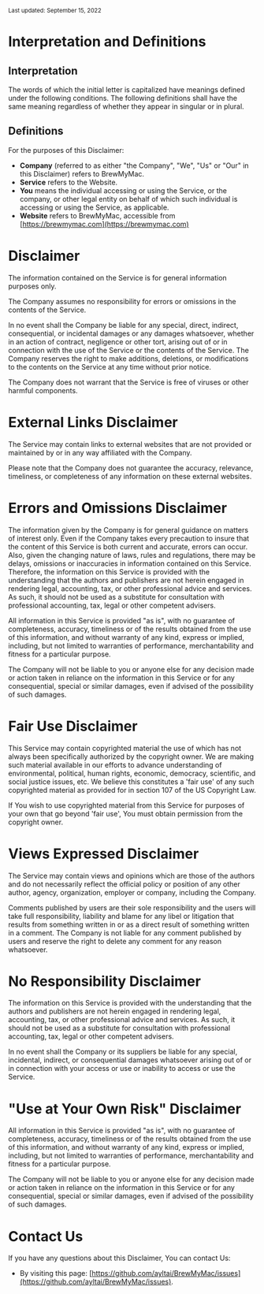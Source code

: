 <small>Last updated: September 15, 2022</small>

# Interpretation and Definitions

## Interpretation

The words of which the initial letter is capitalized have meanings defined under the following conditions. The following definitions shall have the same meaning regardless of whether they appear in singular or in plural.

## Definitions

For the purposes of this Disclaimer:

* **Company** (referred to as either "the Company", "We", "Us" or "Our" in this Disclaimer) refers to BrewMyMac.
* **Service** refers to the Website.
* **You** means the individual accessing or using the Service, or the company, or other legal entity on behalf of which such individual is accessing or using the Service, as applicable.
* **Website** refers to BrewMyMac, accessible from [https://brewmymac.com](https://brewmymac.com)

# Disclaimer

The information contained on the Service is for general information purposes only.

The Company assumes no responsibility for errors or omissions in the contents of the Service.

In no event shall the Company be liable for any special, direct, indirect, consequential, or incidental damages or any damages whatsoever, whether in an action of contract, negligence or other tort, arising out of or in connection with the use of the Service or the contents of the Service. The Company reserves the right to make additions, deletions, or modifications to the contents on the Service at any time without prior notice.

The Company does not warrant that the Service is free of viruses or other harmful components.

# External Links Disclaimer

The Service may contain links to external websites that are not provided or maintained by or in any way affiliated with the Company.

Please note that the Company does not guarantee the accuracy, relevance, timeliness, or completeness of any information on these external websites.

# Errors and Omissions Disclaimer

The information given by the Company is for general guidance on matters of interest only. Even if the Company takes every precaution to insure that the content of this Service is both current and accurate, errors can occur. Also, given the changing nature of laws, rules and regulations, there may be delays, omissions or inaccuracies in information contained on this Service. Therefore, the information on this Service is provided with the understanding that the authors and publishers are not herein engaged in rendering legal, accounting, tax, or other professional advice and services. As such, it should not be used as a substitute for consultation with professional accounting, tax, legal or other competent advisers.

All information in this Service is provided "as is", with no guarantee of completeness, accuracy, timeliness or of the results obtained from the use of this information, and without warranty of any kind, express or implied, including, but not limited to warranties of performance, merchantability and fitness for a particular purpose.

The Company will not be liable to you or anyone else for any decision made or action taken in reliance on the information in this Service or for any consequential, special or similar damages, even if advised of the possibility of such damages.

# Fair Use Disclaimer

This Service may contain copyrighted material the use of which has not always been specifically authorized by the copyright owner. We are making such material available in our efforts to advance understanding of environmental, political, human rights, economic, democracy, scientific, and social justice issues, etc. We believe this constitutes a 'fair use' of any such copyrighted material as provided for in section 107 of the US Copyright Law.

If You wish to use copyrighted material from this Service for purposes of your own that go beyond 'fair use', You must obtain permission from the copyright owner.

# Views Expressed Disclaimer

The Service may contain views and opinions which are those of the authors and do not necessarily reflect the official policy or position of any other author, agency, organization, employer or company, including the Company.

Comments published by users are their sole responsibility and the users will take full responsibility, liability and blame for any libel or litigation that results from something written in or as a direct result of something written in a comment. The Company is not liable for any comment published by users and reserve the right to delete any comment for any reason whatsoever.

# No Responsibility Disclaimer

The information on this Service is provided with the understanding that the authors and publishers are not herein engaged in rendering legal, accounting, tax, or other professional advice and services. As such, it should not be used as a substitute for consultation with professional accounting, tax, legal or other competent advisers.

In no event shall the Company or its suppliers be liable for any special, incidental, indirect, or consequential damages whatsoever arising out of or in connection with your access or use or inability to access or use the Service.

# "Use at Your Own Risk" Disclaimer

All information in this Service is provided "as is", with no guarantee of completeness, accuracy, timeliness or of the results obtained from the use of this information, and without warranty of any kind, express or implied, including, but not limited to warranties of performance, merchantability and fitness for a particular purpose.

The Company will not be liable to you or anyone else for any decision made or action taken in reliance on the information in this Service or for any consequential, special or similar damages, even if advised of the possibility of such damages.

# Contact Us

If you have any questions about this Disclaimer, You can contact Us:

* By visiting this page: [https://github.com/ayltai/BrewMyMac/issues](https://github.com/ayltai/BrewMyMac/issues).
